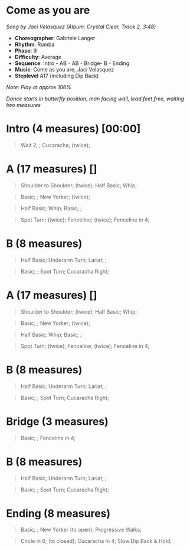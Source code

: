 # Come as you are
*Song by Jaci Velasquez (Album: Crystal Clear, Track 2, 3:48)*

* **Choreographer**: Gabriele Langer
* **Rhythm**: Rumba
* **Phase**: III
* **Difficulty**: Average
* **Sequence**: Intro - AB - AB - Bridge- B - Ending
* **Music**: Come as you are, Jaci Velasquez
* **Steplevel** A17 (including Dip Back)

*Note: Play at approx 106%*

*Dance starts in butterfly position, man facing wall, lead feet free, waiting two measures*

# Intro (4 measures) [00:00]

> Wait 2; ; Cucaracha; (twice);

# A (17 measures) []

> Shoulder to Shoulder; (twice); Half Basic; Whip;

> Basic; ; New Yorker; (twice);

> Half Basic; Whip; Basic; ;

> Spot Turn; (twice); Fenceline; (twice); Fenceline in 4;

# B (8 measures)

> Half Basic; Underarm Turn; Lariat; ;


> Basic; ; Spot Turn; Cucaracha Right;


# A (17 measures) []

> Shoulder to Shoulder; (twice); Half Basic; Whip;

> Basic; ; New Yorker; (twice);

> Half Basic; Whip; Basic; ;

> Spot Turn; (twice); Fenceline; (twice); Fenceline in 4;

# B (8 measures)

> Half Basic; Underarm Turn; Lariat; ;

> Basic; ; Spot Turn; Cucaracha Right;

# Bridge (3 measures)


> Basic; ; Fenceline in 4;


# B (8 measures)

> Half Basic; Underarm Turn; Lariat; ;

> Basic; ; Spot Turn; Cucaracha Right;



# Ending (8 measures)

> Basic; ; New Yorker (to open); Progressive Walks;

> Circle in 6; (to closed); Cucaracha in 4; Slow Dip Back & Hold;
